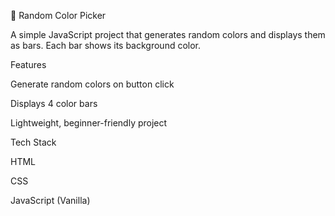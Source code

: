 🎨 Random Color Picker

A simple JavaScript project that generates random colors and displays them as  bars.
Each bar shows its background color.

Features

Generate random colors on button click

Displays 4 color bars 

Lightweight, beginner-friendly project

Tech Stack

HTML

CSS

JavaScript (Vanilla)
